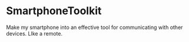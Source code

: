 # SmartphoneToolkit
Make my smartphone into an effective tool for communicating with other devices. LIke a remote.
